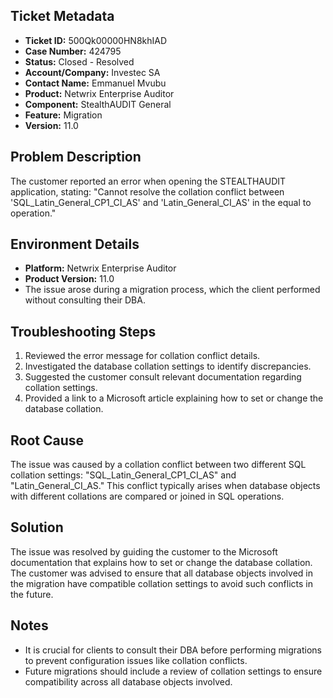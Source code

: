 ## Ticket Metadata
- **Ticket ID:** 500Qk00000HN8khIAD
- **Case Number:** 424795
- **Status:** Closed - Resolved
- **Account/Company:** Investec SA
- **Contact Name:** Emmanuel Mvubu
- **Product:** Netwrix Enterprise Auditor
- **Component:** StealthAUDIT General
- **Feature:** Migration
- **Version:** 11.0

## Problem Description
The customer reported an error when opening the STEALTHAUDIT application, stating: "Cannot resolve the collation conflict between 'SQL_Latin_General_CP1_CI_AS' and 'Latin_General_CI_AS' in the equal to operation."

## Environment Details
- **Platform:** Netwrix Enterprise Auditor
- **Product Version:** 11.0
- The issue arose during a migration process, which the client performed without consulting their DBA.

## Troubleshooting Steps
1. Reviewed the error message for collation conflict details.
2. Investigated the database collation settings to identify discrepancies.
3. Suggested the customer consult relevant documentation regarding collation settings.
4. Provided a link to a Microsoft article explaining how to set or change the database collation.

## Root Cause
The issue was caused by a collation conflict between two different SQL collation settings: "SQL_Latin_General_CP1_CI_AS" and "Latin_General_CI_AS." This conflict typically arises when database objects with different collations are compared or joined in SQL operations.

## Solution
The issue was resolved by guiding the customer to the Microsoft documentation that explains how to set or change the database collation. The customer was advised to ensure that all database objects involved in the migration have compatible collation settings to avoid such conflicts in the future.

## Notes
- It is crucial for clients to consult their DBA before performing migrations to prevent configuration issues like collation conflicts.
- Future migrations should include a review of collation settings to ensure compatibility across all database objects involved.